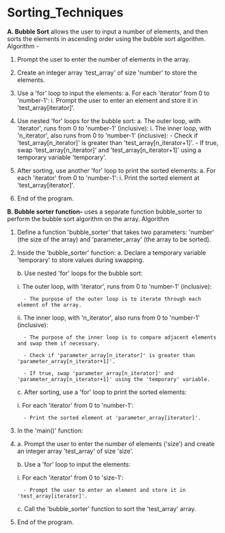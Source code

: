 # Sorting_Techniques
**A. Bubble Sort**  allows the user to input a number of elements, and then sorts the elements in ascending order using the bubble sort algorithm. 
Algorithm -

1. Prompt the user to enter the number of elements in the array.

2. Create an integer array 'test_array' of size 'number' to store the elements.

3. Use a 'for' loop to input the elements:
   a. For each 'iterator' from 0 to 'number-1':
      i. Prompt the user to enter an element and store it in 'test_array[iterator]'.

4. Use nested 'for' loops for the bubble sort:
   a. The outer loop, with 'iterator', runs from 0 to 'number-1' (inclusive):
      i. The inner loop, with 'n_iterator', also runs from 0 to 'number-1' (inclusive):
         - Check if 'test_array[n_iterator]' is greater than 'test_array[n_iterator+1]'.
         - If true, swap 'test_array[n_iterator]' and 'test_array[n_iterator+1]' using a temporary variable 'temporary'.

5. After sorting, use another 'for' loop to print the sorted elements:
   a. For each 'iterator' from 0 to 'number-1':
      i. Print the sorted element at 'test_array[iterator]'.

6. End of the program.

**B. Bubble sorter function-**  uses a separate function bubble_sorter to perform the bubble sort algorithm on the array.
Algorithm 

1. Define a function 'bubble_sorter' that takes two parameters: 'number' (the size of the array) and 'parameter_array' (the array to be sorted).

2. Inside the 'bubble_sorter' function:
   a. Declare a temporary variable 'temporary' to store values during swapping.
   
   b. Use nested 'for' loops for the bubble sort:
   
      i. The outer loop, with 'iterator', runs from 0 to 'number-1' (inclusive):
   
         - The purpose of the outer loop is to iterate through each element of the array.
   
      ii. The inner loop, with 'n_iterator', also runs from 0 to 'number-1' (inclusive):
   
         - The purpose of the inner loop is to compare adjacent elements and swap them if necessary.
   
         - Check if 'parameter_array[n_iterator]' is greater than 'parameter_array[n_iterator+1]'.
   
         - If true, swap 'parameter_array[n_iterator]' and 'parameter_array[n_iterator+1]' using the 'temporary' variable.
   
   c. After sorting, use a 'for' loop to print the sorted elements:
   
      i. For each 'iterator' from 0 to 'number-1':
   
         - Print the sorted element at 'parameter_array[iterator]'.
   

4. In the 'main()' function:
5. 
   a. Prompt the user to enter the number of elements ('size') and create an integer array 'test_array' of size 'size'.
   
   b. Use a 'for' loop to input the elements:
   
      i. For each 'iterator' from 0 to 'size-1':
   
         - Prompt the user to enter an element and store it in 'test_array[iterator]'.
   
   c. Call the 'bubble_sorter' function to sort the 'test_array' array.
   


7. End of the program.





